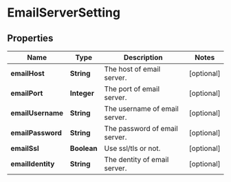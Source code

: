 # EmailServerSetting

## Properties
Name | Type | Description | Notes
------------ | ------------- | ------------- | -------------
**emailHost** | **String** | The host of email server. |  [optional]
**emailPort** | **Integer** | The port of email server. |  [optional]
**emailUsername** | **String** | The username of email server. |  [optional]
**emailPassword** | **String** | The password of email server. |  [optional]
**emailSsl** | **Boolean** | Use ssl/tls or not. |  [optional]
**emailIdentity** | **String** | The dentity of email server. |  [optional]
